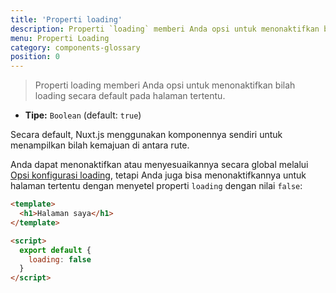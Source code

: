 ```yaml
---
title: 'Properti loading'
description: Properti `loading` memberi Anda opsi untuk menonaktifkan bilah loading secara default pada halaman tertentu.
menu: Properti Loading
category: components-glossary
position: 0
---
```


> Properti loading memberi Anda opsi untuk menonaktifkan bilah loading secara default pada halaman tertentu.

- **Tipe:** `Boolean` (default: `true`)

Secara default, Nuxt.js menggunakan komponennya sendiri untuk menampilkan bilah kemajuan di antara rute.

Anda dapat menonaktifkan atau menyesuaikannya secara global melalui [Opsi konfigurasi loading](/docs/2.x/configuration-glossary/configuration-loading), tetapi Anda juga bisa menonaktifkannya untuk halaman tertentu dengan menyetel properti `loading` dengan nilai `false`:

```html
<template>
  <h1>Halaman saya</h1>
</template>

<script>
  export default {
    loading: false
  }
</script>
```
